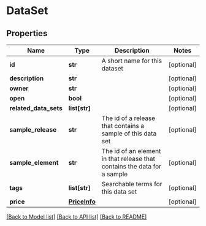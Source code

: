 # DataSet

## Properties
Name | Type | Description | Notes
------------ | ------------- | ------------- | -------------
**id** | **str** | A short name for this dataset | [optional] 
**description** | **str** |  | [optional] 
**owner** | **str** |  | [optional] 
**open** | **bool** |  | [optional] 
**related_data_sets** | **list[str]** |  | [optional] 
**sample_release** | **str** | The id of a release that contains a sample of this data set | [optional] 
**sample_element** | **str** | The id of an element in that release that contains the data for a sample | [optional] 
**tags** | **list[str]** | Searchable terms for this data set | [optional] 
**price** | [**PriceInfo**](PriceInfo.md) |  | [optional] 

[[Back to Model list]](../README.md#documentation-for-models) [[Back to API list]](../README.md#documentation-for-api-endpoints) [[Back to README]](../README.md)


